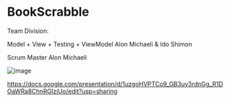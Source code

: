 ﻿# BookScrabble
 
 Team Division:
 
 Model + View + Testing + ViewModel
 Alon Michaeli & Ido Shimon
 
 Scrum Master
 Alon Michaeli
 
 ![image](https://github.com/Aleph-1/BookScrabble/assets/72668037/c8cf2b2d-d223-492f-8fcb-4c0ba19c6f4d)


https://docs.google.com/presentation/d/1uzgoHVPTCo9_GB3uy3rdnGg_R1DOaWRa8ChnRGIziUo/edit?usp=sharing
